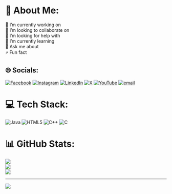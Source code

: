 # 💫 About Me:
🔭 I’m currently working on<br>👯 I’m looking to collaborate on<br>🤝 I’m looking for help with<br>🌱 I’m currently learning<br>💬 Ask me about<br>⚡ Fun fact


## 🌐 Socials:
[![Facebook](https://img.shields.io/badge/Facebook-%231877F2.svg?logo=Facebook&logoColor=white)](https://facebook.com/https://www.facebook.com/people/Suman-Mehta/pfbid033nJLRyYz7oHnNnM9yCXd1Se4na4ft6esD4fVMrxC6xcCEGRJ2oySJva12DHb8gw2l/) [![Instagram](https://img.shields.io/badge/Instagram-%23E4405F.svg?logo=Instagram&logoColor=white)](https://instagram.com/https://www.instagram.com/_itz_suman_mehta_/?igsh=b2RtODluNDhqZmdy#) [![LinkedIn](https://img.shields.io/badge/LinkedIn-%230077B5.svg?logo=linkedin&logoColor=white)](https://linkedin.com/in/https://www.linkedin.com/in/suman-kumar-666715342?utm_source=share&utm_campaign=share_via&utm_content=profile&utm_medium=android_app) [![X](https://img.shields.io/badge/X-black.svg?logo=X&logoColor=white)](https://x.com/https://x.com/itz_suman_mehta) [![YouTube](https://img.shields.io/badge/YouTube-%23FF0000.svg?logo=YouTube&logoColor=white)](https://youtube.com/@https://www.youtube.com/@-mr_hacker) [![email](https://img.shields.io/badge/Email-D14836?logo=gmail&logoColor=white)](mailto:sumankumardphs438@gmail.com) 

# 💻 Tech Stack:
![Java](https://img.shields.io/badge/java-%23ED8B00.svg?style=for-the-badge&logo=openjdk&logoColor=white) ![HTML5](https://img.shields.io/badge/html5-%23E34F26.svg?style=for-the-badge&logo=html5&logoColor=white) ![C++](https://img.shields.io/badge/c++-%2300599C.svg?style=for-the-badge&logo=c%2B%2B&logoColor=white) ![C](https://img.shields.io/badge/c-%2300599C.svg?style=for-the-badge&logo=c&logoColor=white)
# 📊 GitHub Stats:
![](https://github-readme-stats.vercel.app/api?username=suman-mehta&theme=dark&hide_border=false&include_all_commits=true&count_private=true)<br/>
![](https://nirzak-streak-stats.vercel.app/?user=suman-mehta&theme=dark&hide_border=false)<br/>
![](https://github-readme-stats.vercel.app/api/top-langs/?username=suman-mehta&theme=dark&hide_border=false&include_all_commits=true&count_private=true&layout=compact)

---
[![](https://visitcount.itsvg.in/api?id=suman-mehta&icon=0&color=0)](https://visitcount.itsvg.in)

<!-- Proudly created with GPRM ( https://gprm.itsvg.in ) -->
